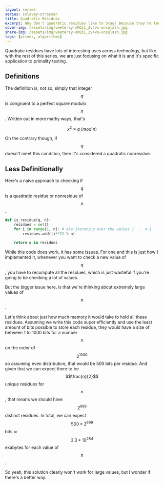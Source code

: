 ```yaml
---
layout: series
series: solovay-strassen
title: Quadratic Residues
excerpt: Why don't quadratic residues like to brag? Because they're too mod-est
cover-img: /assets/img/veeterzy-sMQiL_2v4vs-unsplash.jpg
share-img: /assets/img/veeterzy-sMQiL_2v4vs-unsplash.jpg
tags: [primes, algorithms]
---
```


Quadratic residues have lots of interesting uses across technology, but like with the rest of this series, we are just focusing on what it is and it's specific application to primality testing. 

## Definitions

The definition is, not so, simply that integer $$q$$ is congruent to a perfect square modulo $$n$$. Written out in more mathy ways, that's

$$x^2 \equiv q\ (mod\ n)$$

On the contrary though, if $$q$$ doesn't meet this condition, then it's considered a quadratic nonresidue.

## Less Definitionally 

Here's a naive approach to checking if $$q$$ is a quadratic residue or nonresidue of $$n$$.

```python
def is_residue(q, n):
    residues = set()
    for i in range(1, n): # aka iterating over the values 1 ... n-1
	    residues.add((i**2) % n)

    return q in residues
```

While this code does work, it has some issues. For one and this is just how I implemented it, whenever you want to check a new value of $$q$$, you have to recompute all the residues, which is just wasteful if you're going to be checking a lot of values.

But the bigger issue here, is that we're thinking about extremely large values of $$n$$. 

Let's think about just how much memory it would take to hold all these residues. Assuming we write this code super efficiently and use the least amount of bits possible to store each residue, they would have a size of between 1 to 1000 bits for a number $$n$$ on the order of $$2^{1000}$$ so assuming even distribution, that would be 500 bits per residue. And given that we can expect there to be $$\frac{n}{2}$$ unique residues for $$n$$, that means we should have $$2^{999}$$ distinct residues. In total, we can expect $$500*2^{999}$$ bits or $$3.3*10^{284}$$ exabytes for each value of $$n$$.

So yeah, this solution clearly won't work for large values, but I wonder if there's a better way.
